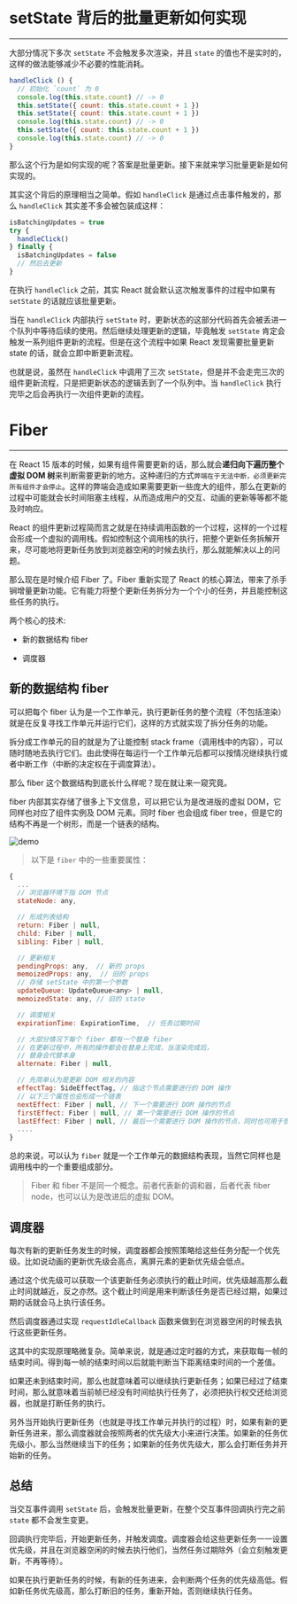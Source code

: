 #
# setState 背后的批量更新如何实现
---

大部分情况下多次 `setState` 不会触发多次渲染，并且 `state` 的值也不是实时的，这样的做法能够减少不必要的性能消耗。

```js
handleClick () {
  // 初始化 `count` 为 0
  console.log(this.state.count) // -> 0
  this.setState({ count: this.state.count + 1 })
  this.setState({ count: this.state.count + 1 })
  console.log(this.state.count) // -> 0
  this.setState({ count: this.state.count + 1 })
  console.log(this.state.count) // -> 0
}
```

那么这个行为是如何实现的呢？答案是批量更新。接下来就来学习批量更新是如何实现的。

其实这个背后的原理相当之简单。假如 `handleClick` 是通过点击事件触发的，那么 `handleClick` 其实差不多会被包装成这样：

```js
isBatchingUpdates = true
try {
  handleClick()
} finally {
  isBatchingUpdates = false
  // 然后去更新
}
```

在执行 `handleClick` 之前，其实 React 就会默认这次触发事件的过程中如果有 `setState` 的话就应该批量更新。

当在 `handleClick` 内部执行 `setState` 时，更新状态的这部分代码首先会被丢进一个队列中等待后续的使用。然后继续处理更新的逻辑，毕竟触发 `setState` 肯定会触发一系列组件更新的流程。但是在这个流程中如果 React 发现需要批量更新 state 的话，就会立即中断更新流程。

也就是说，虽然在 `handleClick` 中调用了三次 `setState`，但是并不会走完三次的组件更新流程，只是把更新状态的逻辑丢到了一个队列中。当 `handleClick` 执行完毕之后会再执行一次组件更新的流程。

# Fiber
---

在 React 15 版本的时候，如果有组件需要更新的话，那么就会**递归向下遍历整个虚拟 DOM 树**来判断需要更新的地方。这种递归的方式`弊端在于无法中断，必须更新完所有组件才会停止`。这样的弊端会造成如果需要更新一些庞大的组件，那么在更新的过程中可能就会长时间阻塞主线程，从而造成用户的交互、动画的更新等等都不能及时响应。

React 的组件更新过程简而言之就是在持续调用函数的一个过程，这样的一个过程会形成一个虚拟的调用栈。假如控制这个调用栈的执行，把整个更新任务拆解开来，尽可能地将更新任务放到浏览器空闲的时候去执行，那么就能解决以上的问题。

那么现在是时候介绍 Fiber 了。Fiber 重新实现了 React 的核心算法，带来了杀手锏增量更新功能。它有能力将整个更新任务拆分为一个个小的任务，并且能控制这些任务的执行。

两个核心的技术:

* 新的数据结构 fiber

* 调度器

## 新的数据结构 fiber

可以把每个 fiber 认为是一个工作单元，执行更新任务的整个流程（不包括渲染）就是在反复寻找工作单元并运行它们，这样的方式就实现了拆分任务的功能。

拆分成工作单元的目的就是为了让能控制 stack frame（调用栈中的内容），可以随时随地去执行它们。由此使得在每运行一个工作单元后都可以按情况继续执行或者中断工作（中断的决定权在于调度算法）。

那么 fiber 这个数据结构到底长什么样呢？现在就让来一窥究竟。

fiber 内部其实存储了很多上下文信息，可以把它认为是改进版的虚拟 DOM，它同样也对应了组件实例及 DOM 元素。同时 fiber 也会组成 fiber tree，但是它的结构不再是一个树形，而是一个链表的结构。

<img :src="$withBase('/assets/reactIloveDeveplo/16c14ea212e58566.png')" alt="demo" />

> 以下是 `fiber` 中的一些重要属性：

```js
{
  ...
  // 浏览器环境下指 DOM 节点
  stateNode: any,

  // 形成列表结构
  return: Fiber | null,
  child: Fiber | null,
  sibling: Fiber | null,

  // 更新相关
  pendingProps: any,  // 新的 props
  memoizedProps: any,  // 旧的 props
  // 存储 setState 中的第一个参数
  updateQueue: UpdateQueue<any> | null,
  memoizedState: any, // 旧的 state

  // 调度相关
  expirationTime: ExpirationTime,  // 任务过期时间

  // 大部分情况下每个 fiber 都有一个替身 fiber
  // 在更新过程中，所有的操作都会在替身上完成，当渲染完成后，
  // 替身会代替本身
  alternate: Fiber | null,

  // 先简单认为是更新 DOM 相关的内容
  effectTag: SideEffectTag, // 指这个节点需要进行的 DOM 操作
  // 以下三个属性也会形成一个链表
  nextEffect: Fiber | null, // 下一个需要进行 DOM 操作的节点
  firstEffect: Fiber | null, // 第一个需要进行 DOM 操作的节点
  lastEffect: Fiber | null, // 最后一个需要进行 DOM 操作的节点，同时也可用于恢复任务
  ....
}
```

总的来说，可以认为 `fiber` 就是一个工作单元的数据结构表现，当然它同样也是调用栈中的一个重要组成部分。

> Fiber 和 fiber 不是同一个概念。前者代表新的调和器，后者代表 fiber node，也可以认为是改进后的虚拟 DOM。

## 调度器

每次有新的更新任务发生的时候，调度器都会按照策略给这些任务分配一个优先级。比如说动画的更新优先级会高点，离屏元素的更新优先级会低点。

通过这个优先级可以获取一个该更新任务必须执行的截止时间，优先级越高那么截止时间就越近，反之亦然。这个截止时间是用来判断该任务是否已经过期，如果过期的话就会马上执行该任务。

然后调度器通过实现 `requestIdleCallback` 函数来做到在浏览器空闲的时候去执行这些更新任务。

这其中的实现原理略微复杂。简单来说，就是通过定时器的方式，来获取每一帧的结束时间。得到每一帧的结束时间以后就能判断当下距离结束时间的一个差值。

如果还未到结束时间，那么也就意味着可以继续执行更新任务；如果已经过了结束时间，那么就意味着当前帧已经没有时间给执行任务了，必须把执行权交还给浏览器，也就是打断任务的执行。

另外当开始执行更新任务（也就是寻找工作单元并执行的过程）时，如果有新的更新任务进来，那么调度器就会按照两者的优先级大小来进行决策。如果新的任务优先级小，那么当然继续当下的任务；如果新的任务优先级大，那么会打断任务并开始新的任务。

## 总结

当交互事件调用 `setState` 后，会触发批量更新，在整个交互事件回调执行完之前 `state` 都不会发生变更。

回调执行完毕后，开始更新任务，并触发调度。调度器会给这些更新任务一一设置优先级，并且在浏览器空闲的时候去执行他们，当然任务过期除外（会立刻触发更新，不再等待）。

如果在执行更新任务的时候，有新的任务进来，会判断两个任务的优先级高低。假如新任务优先级高，那么打断旧的任务，重新开始，否则继续执行任务。